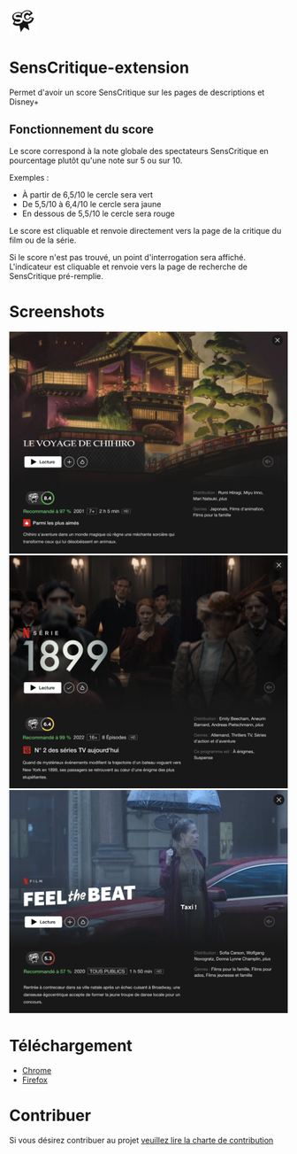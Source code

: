 <img src="/images/logo-128.png" height=50/>

# SensCritique-extension
Permet d'avoir un score SensCritique sur les pages de descriptions et Disney+

## Fonctionnement du score
Le score correspond à la note globale des spectateurs SensCritique en pourcentage plutôt qu'une note sur 5 ou sur 10.

Exemples : 
- À partir de 6,5/10 le cercle sera vert
- De 5,5/10 à 6,4/10 le cercle sera jaune
- En dessous de 5,5/10 le cercle sera rouge

Le score est cliquable et renvoie directement vers la page de la critique du film ou de la série.

Si le score n'est pas trouvé, un point d'interrogation sera affiché. L'indicateur est cliquable et renvoie vers la page de recherche de SensCritique pré-remplie.

# Screenshots

![](images/screenshots/1.png)
![](images/screenshots/2.png)
![](images/screenshots/3.png)

# Téléchargement
- [Chrome](https://chrome.google.com/webstore/detail/senscritique/enficnaijgnbdbdcpbplmbnhoenehllk?hl=fr)
- [Firefox](https://addons.mozilla.org/fr/firefox/addon/senscritique/)


# Contribuer
Si vous désirez contribuer au projet [veuillez lire la charte de contribution](CONTRIB.md)

